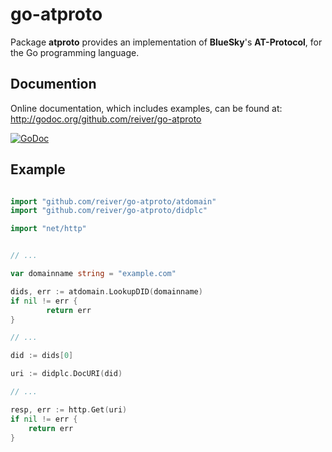# go-atproto

Package **atproto** provides an implementation of **BlueSky**'s **AT-Protocol**, for the Go programming language.

## Documention

Online documentation, which includes examples, can be found at: http://godoc.org/github.com/reiver/go-atproto

[![GoDoc](https://godoc.org/github.com/reiver/go-atproto?status.svg)](https://godoc.org/github.com/reiver/go-atproto)

## Example

```go

import "github.com/reiver/go-atproto/atdomain"
import "github.com/reiver/go-atproto/didplc"

import "net/http"


// ...

var domainname string = "example.com"

dids, err := atdomain.LookupDID(domainname)
if nil != err {
		return err
}

// ...

did := dids[0]

uri := didplc.DocURI(did)

// ...

resp, err := http.Get(uri)
if nil != err {
	return err
}

```
